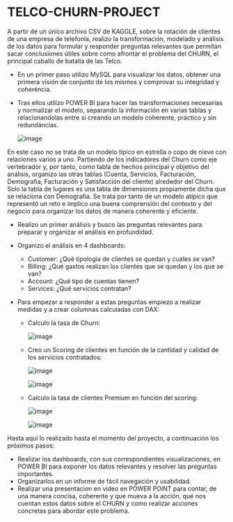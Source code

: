 # TELCO-CHURN-PROJECT

A partir de un único archivo CSV de KAGGLE, sobre la rotación de clientes de una empresa de telefonía, realizo la transformación, modelado y análisis de los datos para formular y responder preguntas relevantes que permitan sacar conclusiones útiles sobre como afrontar el problema del CHURN, el principal caballo de batalla de las Telco.
* En un primer paso utilizo MySQL para visualizar los datos, obtener una primera visión de conjunto de los mismos y comprovar su integridad y coheréncia.
* Tras ellos utilizo POWER BI para hacer las transformaciones necesarias y normalizar el modelo, separando la información en varias tablas y relacionandolas entre si creando un modelo coherente, práctico y sin redundáncias.

  ![image](https://github.com/user-attachments/assets/6229c050-744d-456d-b688-5cfd455c92fd)

En este caso no se trata de un modelo típico en estrella o copo de nieve con relaciones varios a uno. Partiendo de los indicadores del Churn como eje vertebrador y, por tanto, como tabla de hechos principal y objetivo del análisis, organizo las otras tablas (Cuenta, Servicios, Facturación, Demografia, Facturación y Satisfacción del cliente) alrededor del Churn. Solo la tabla de lugares es una tabla de dimensiones propiamente dicha que se relaciona con Demografia. 
Se trata por tanto de un modelo atípico que representó un reto e implico una buena comprensión del contexto y del negocio para organizar los datos de manera coherente y eficiente.

* Realizo un primer análisis y busco las preguntas relevantes para preparar y organizar el análisis en profundidad.

* Organizo el análisis en 4 dashboards:
  * Customer: ¿Qué tipologia de clientes se quedan y cuales se van?
  * Billing: ¿Qué gastos realizan los clientes que se quedan y los que se van?
  * Account: ¿Qué tipo de cuentas tienen?
  * Services: ¿Qué servicios contratan?
* Para empezar a responder a estas preguntas empiezo a realizar medidas y a crear columnas calculadas con DAX:
  * Calculo la tasa de Churn:
    
    ![image](https://github.com/user-attachments/assets/51949780-1fbb-432f-b0a8-dfbf2072233c)


  * Creo un Scoring de clientes en función de la cantidad y calidad de los servicios contratados:
 
    ![image](https://github.com/user-attachments/assets/62b482e8-2473-4277-82c2-89651059ff76)

    
    ![image](https://github.com/user-attachments/assets/737e188b-cd40-48c2-9ed3-0bd058ba7e73)

  * Calculo la tasa de clientes Premium en función del scoring:
    
    ![image](https://github.com/user-attachments/assets/2b9b58f0-f837-4afa-94f3-a620a58ceb01)
    
    ![image](https://github.com/user-attachments/assets/5699557b-ecd1-4092-90d1-c6a908facbb3)


Hasta aquí lo realizado hasta el momento del proyecto, a continuación los próximos pasos:
   
* Realizar los dashboards, con sus correspondientes visualizaciones, en POWER BI para exponer los datos relevantes y resolver las preguntas importantes.
* Organizarlos en un informe de fácil navegación y usabilidad.
* Realizar una presentacion en video en POWER POINT para contar, de una manera concisa, coherente y que mueva a la acción, qué nos cuentan estos datos sobre el CHURN y como realizar acciones concretas para abordar este problema. 
